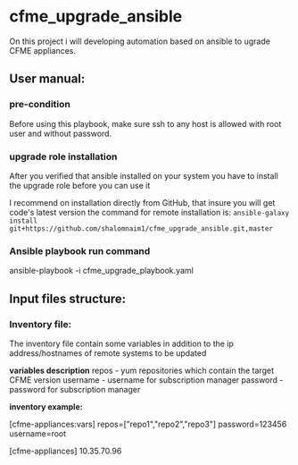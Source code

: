 # cfme_upgrade_ansible

On this project i will developing automation based on ansible to ugrade CFME appliances.

## User manual:

### pre-condition
Before using this playbook, make sure ssh to any host is allowed with root user and without password.

### upgrade role installation
After you verified that ansible installed on your system you have to install the upgrade role
before you can use it

I recommend on installation directly from GitHub, that insure you will get code's latest version
the command for remote installation is:
```ansible-galaxy install git+https://github.com/shalomnaim1/cfme_upgrade_ansible.git,master```

### Ansible playbook run command
ansible-playbook -i <path to inventory file> cfme_upgrade_playbook.yaml

## Input files structure:
### Inventory file:
The inventory file contain some variables in addition to the ip address/hostnames of remote systems to be updated

**variables description**
repos - yum repositories which contain the target CFME version
username - username for subscription manager
password - password for subscription manager

**inventory example:**

[cfme-appliances:vars]
repos=["repo1","repo2","repo3"]
password=123456
username=root

[cfme-appliances]
10.35.70.96


